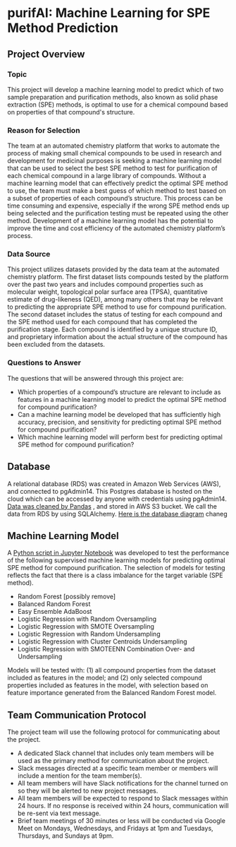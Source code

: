 # purifAI: Machine Learning for SPE Method Prediction

## Project Overview

### Topic
This project will develop a machine learning model to predict which of two sample preparation and purification methods, also known as solid phase extraction (SPE) methods, is optimal to use for a chemical compound based on properties of that compound's structure. 

### Reason for Selection
The team at an automated chemistry platform that works to automate the process of making small chemical compounds to be used in research and development for medicinal purposes is seeking a machine learning model that can be used to select the best SPE method to test for purification of each chemical compound in a large library of compounds. Without a machine learning model that can effectively predict the optimal SPE method to use, the team must make a best guess of which method to test based on a subset of properties of each compound’s structure. This process can be time consuming and expensive, especially if the wrong SPE method ends up being selected and the purification testing must be repeated using the other method. Development of a machine learning model has the potential to improve the time and cost efficiency of the automated chemistry platform’s process. 

### Data Source
This project utilizes datasets provided by the data team at the automated chemistry platform. The first dataset lists compounds tested by the platform over the past two years and includes compound properties such as molecular weight, topological polar surface area (TPSA), quantitative estimate of drug-likeness (QED), among many others that may be relevant to predicting the appropriate SPE method to use for compound purification. The second dataset includes the status of testing for each compound and the SPE method used for each compound that has completed the purification stage. Each compound is identified by a unique structure ID, and proprietary information about the actual structure of the compound has been excluded from the datasets.

### Questions to Answer
The questions that will be answered through this project are:
- Which properties of a compound’s structure are relevant to include as features in a machine learning model to predict the optimal SPE method for compound purification?
- Can a machine learning model be developed that has sufficiently high accuracy, precision, and sensitivity for predicting optimal SPE method for compound purification?
- Which machine learning model will perform best for predicting optimal SPE method for compound purification?

## Database
A relational database (RDS) was created in Amazon Web Services (AWS), and connected to pgAdmin14. This Postgres database is hosted on the cloud which can be accessed by anyone with credentials using pgAdmin14. [Data was cleaned by Pandas](https://github.com/jenamis/purifAI/blob/main/database/clean_dataset.ipynb) , and stored in AWS S3 bucket. We call the data from RDS by using SQLAlchemy. [Here is the database diagram](https://github.com/jenamis/purifAI/blob/main/database/DBD%20Diagram.png)
chaneg

## Machine Learning Model
A [Python script in Jupyter Notebook](MachineLearning/ML_model_testing.ipynb) was developed to test the performance of the following supervised machine learning models for predicting optimal SPE method for compound purification. The selection of models for testing reflects the fact that there is a class imbalance for the target variable (SPE method).
- Random Forest [possibly remove]
- Balanced Random Forest
- Easy Ensemble AdaBoost
- Logistic Regression with Random Oversampling
- Logistic Regression with SMOTE Oversampling
- Logistic Regression with Random Undersampling
- Logistic Regression with Cluster Centroids Undersampling
- Logistic Regression with SMOTEENN Combination Over- and Undersampling

Models will be tested with: (1) all compound properties from the dataset included as features in the model; and (2) only selected compound properties included as features in the model, with selection based on feature importance generated from the Balanced Random Forest model.

## Team Communication Protocol
The project team will use the following protocol for communicating about the project. 
- A dedicated Slack channel that includes only team members will be used as the primary method for communication about the project.
- Slack messages directed at a specific team member or members will include a mention for the team member(s).
- All team members will have Slack notifications for the channel turned on so they will be alerted to new project messages. 
- All team members will be expected to respond to Slack messages within 24 hours. If no response is received within 24 hours, communication will be re-sent via text message. 
- Brief team meetings of 30 minutes or less will be conducted via Google Meet on Mondays, Wednesdays, and Fridays at 1pm and Tuesdays, Thursdays, and Sundays at 9pm. 
